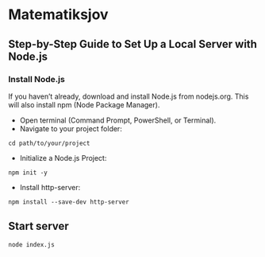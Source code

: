 # Matematiksjov

## Step-by-Step Guide to Set Up a Local Server with Node.js

### Install Node.js

If you haven’t already, download and install Node.js from nodejs.org. This will also install npm (Node Package Manager).

* Open terminal (Command Prompt, PowerShell, or Terminal).
* Navigate to your project folder:

```console
cd path/to/your/project
```

* Initialize a Node.js Project:

```console
npm init -y
```

* Install http-server:

```console
npm install --save-dev http-server
```

## Start server

```console
node index.js
```
